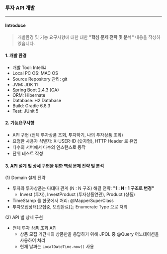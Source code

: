 ### 투자 API 개발                  

---
#### **Introduce**   
> 개발환경 및 기능 요구사항에 대한 대한 **"핵심 문제 전략 및 분석"** 내용을 작성하였습니다.

#### **1. 개발 환경**     
* 개발 Tool: IntelliJ
* Local PC OS: MAC OS
* Source Repository 관리: git
* JVM: JDK 11
* Spring Boot 2.4.3 (GA)
* ORM: Hibernate
* Database: H2 Database 
* Build: Gradle 6.8.3
* Test: JUnit 5

#### **2. 기능요구사항**    
* API 구현 (전체 투자상품 조회, 투자하기, 나의 투자상품 조회)
* 요청한 사용자 식별자: X-USER-ID (숫자형), HTTP Header 로 유입
* 다수의 서버에서 다수의 인스턴스로 동작
* 단위 테스트 작성       

#### **3. API 설계 및 상세 구현을 위한 핵심 문제 전략 및 분석**    
(1) Domain 설계 전략
* 투자와 투자상품는 다대다 관계 (N : N 구조) 해결 전략: **"1 : N : 1 구조로 변경"**  
    * Invest (투자), InvestProduct (투자상품연관), Product (상품)
* TimeStamp 를 한곳에서 처리: @MapperSuperClass   
* 투자모집상태(모집중, 모집완료)는 Enumerate Type 으로 처리  

(2) API 별 상세 구현   
* 전체 투자 상품 조회 API    
    * 상품 모집 기간내의 상품만을 응답하기 위해 JPQL 중 @Query 어노테이션을 사용하여 처리  
    * 현재 날짜는 ```LocalDateTime.now()``` 사용 

